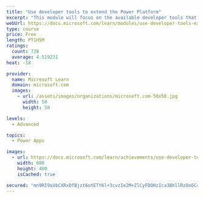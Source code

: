 ```yaml
---
title: "Use developer tools to extend the Power Platform"
excerpt: "This module will focus on the available developer tools that can help you perform development activities with the Microsoft Power Platform."
webUrl: https://docs.microsoft.com/learn/modules/use-developer-tools-extend/
type: course
price: Free
length: PT1H5M
ratings:
  count: 728
  average: 4.519231
heat: -18

provider:
  name: Microsoft Learn
  domain: microsoft.com
  images:
    - url: /assets/images/organizations/microsoft.com-50x50.jpg
      width: 50
      height: 50

levels:
  - Advanced

topics:
  - Power Apps

images:
  - url: https://docs.microsoft.com/learn/achievements/use-developer-tools-extend-social.png
    width: 800
    height: 400
    isCached: true

secured: "mn9RI9sUbCXRxDfBjzt6otETY6l+3cvzIe2M+ZlCyFDOHzIca3BhllRz8n6C4hMosU3GGdNlleRMLDDmpsObsp/POVrm9lAZJAvejZt8y1obswdutXSv1foYSdXB2p6xayd5Pl5HCQN/T2HUSYPXEfnj6ZUOcA/KzXzT8RrmtpaYjVNOzkZ95ci7rJge9Kz/avKISjb6nZwanhMO0Q++MdtLwE+3jEkc9zT/US0VgADPyt5RsEXr+3lsSrzWnG9jAvAeArNquBElVBmN1clOcBPaBaMwaa4UdA+ENQw8i58N2M9MF6/ontOasjAtEfysrmTb8bFFdpMk51jWUY+2qmeJkyRVu8x7vx3U+COMEnZHuXg9gGZZK8ZuYlU9Vt86LpjKDf4YOuB0VrH0Vtbmu5DRxzyDlEcWFkpwBS1IAYM=;zd+h6P56XtsDB+959rOSwQ=="
---
```


